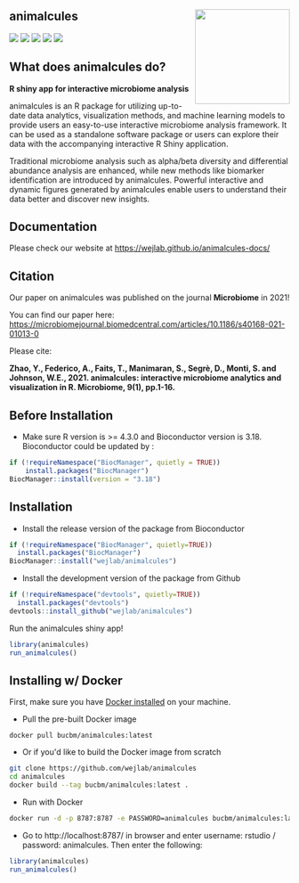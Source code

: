 ## animalcules <img src="https://github.com/wejlab/materials/blob/master/animalcules/animalcules_logo.png?raw=true" align="right" width="170" />


[![](https://img.shields.io/badge/Bioconductor-3.14-blue)](https://doi.org/doi:10.18129/B9.bioc.animalcules)
[![](https://img.shields.io/badge/platforms-linux%20%7C%20osx%20%7C%20win-2a89a1.svg)](http://bioconductor.org/checkResults/release/bioc-LATEST/animalcules/)
[![](https://img.shields.io/github/last-commit/wejlab/animalcules.svg)](https://github.com/wejlab/animalcules/commits/master)
[![](https://img.shields.io/badge/lifecycle-steady-blue.svg)](https://www.tidyverse.org/lifecycle/#maturing)
[![](https://bioconductor.org/shields/build/release/bioc/animalcules.svg)](http://bioconductor.org/checkResults/release/bioc-LATEST/animalcules/)

## What does animalcules do?

**R shiny app for interactive microbiome analysis**

animalcules is an R package for utilizing up-to-date data analytics, visualization methods, and machine learning models to provide users an easy-to-use interactive microbiome analysis framework. It can be used as a standalone software package or users can explore their data with the accompanying interactive R Shiny application. 

Traditional microbiome analysis such as alpha/beta diversity and differential abundance analysis are enhanced, while new methods like biomarker identification are introduced by animalcules. Powerful interactive and dynamic figures generated by animalcules enable users to understand their data better and discover new insights. 

## Documentation

Please check our website at https://wejlab.github.io/animalcules-docs/


## Citation

Our paper on animalcules was published on the journal <strong>Microbiome</strong> in 2021!

You can find our paper here: 
https://microbiomejournal.biomedcentral.com/articles/10.1186/s40168-021-01013-0

Please cite:

<strong>Zhao, Y., Federico, A., Faits, T., Manimaran, S., Segrè, D., Monti, S. and Johnson, W.E., 2021. animalcules: interactive microbiome analytics and visualization in R. Microbiome, 9(1), pp.1-16.</strong>


## Before Installation

* Make sure R version is >= 4.3.0 and Bioconductor version is 3.18. Bioconductor could be updated by :

``` r
if (!requireNamespace("BiocManager", quietly = TRUE))
    install.packages("BiocManager")
BiocManager::install(version = "3.18")
```

## Installation


* Install the release version of the package from Bioconductor

``` r
if (!requireNamespace("BiocManager", quietly=TRUE))
  install.packages("BiocManager")
BiocManager::install("wejlab/animalcules")

```

* Install the development version of the package from Github 

``` r
if (!requireNamespace("devtools", quietly=TRUE))
  install.packages("devtools")
devtools::install_github("wejlab/animalcules")
```

Run the animalcules shiny app!

``` r
library(animalcules)
run_animalcules()
```

## Installing w/ Docker

First, make sure you have [Docker installed](https://docs.docker.com/get-docker/) on your machine.

* Pull the pre-built Docker image

```
docker pull bucbm/animalcules:latest
```

* Or if you'd like to build the Docker image from scratch

``` bash
git clone https://github.com/wejlab/animalcules
cd animalcules
docker build --tag bucbm/animalcules:latest .
```

* Run with Docker
``` bash
docker run -d -p 8787:8787 -e PASSWORD=animalcules bucbm/animalcules:latest
```

* Go to http://localhost:8787/ in browser and enter username: rstudio / password: animalcules. Then enter the following:  

``` r
library(animalcules)
run_animalcules()
```
